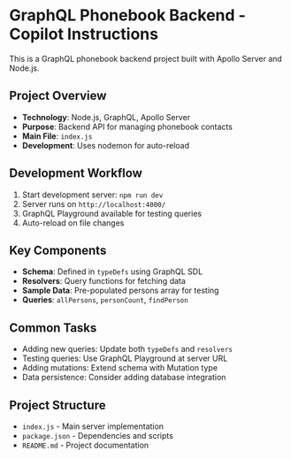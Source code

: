 # GraphQL Phonebook Backend - Copilot Instructions

This is a GraphQL phonebook backend project built with Apollo Server and Node.js.

## Project Overview

- **Technology**: Node.js, GraphQL, Apollo Server
- **Purpose**: Backend API for managing phonebook contacts
- **Main File**: `index.js`
- **Development**: Uses nodemon for auto-reload

## Development Workflow

1. Start development server: `npm run dev`
2. Server runs on `http://localhost:4000/`
3. GraphQL Playground available for testing queries
4. Auto-reload on file changes

## Key Components

- **Schema**: Defined in `typeDefs` using GraphQL SDL
- **Resolvers**: Query functions for fetching data
- **Sample Data**: Pre-populated persons array for testing
- **Queries**: `allPersons`, `personCount`, `findPerson`

## Common Tasks

- Adding new queries: Update both `typeDefs` and `resolvers`
- Testing queries: Use GraphQL Playground at server URL
- Adding mutations: Extend schema with Mutation type
- Data persistence: Consider adding database integration

## Project Structure

- `index.js` - Main server implementation
- `package.json` - Dependencies and scripts
- `README.md` - Project documentation